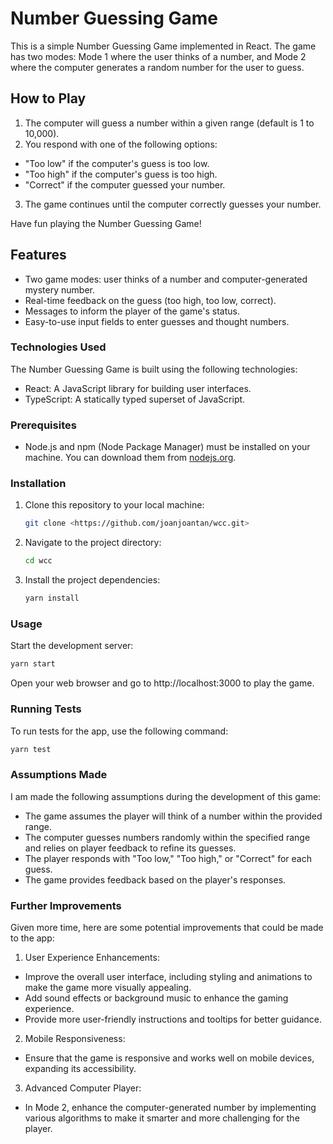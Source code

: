 # Number Guessing Game

This is a simple Number Guessing Game implemented in React. The game has two modes: Mode 1 where the user thinks of a number, and Mode 2 where the computer generates a random number for the user to guess.

## How to Play

1. The computer will guess a number within a given range (default is 1 to 10,000).
2. You respond with one of the following options:

- "Too low" if the computer's guess is too low.
- "Too high" if the computer's guess is too high.
- "Correct" if the computer guessed your number.

3. The game continues until the computer correctly guesses your number.

Have fun playing the Number Guessing Game!

## Features

- Two game modes: user thinks of a number and computer-generated mystery number.
- Real-time feedback on the guess (too high, too low, correct).
- Messages to inform the player of the game's status.
- Easy-to-use input fields to enter guesses and thought numbers.

### Technologies Used

The Number Guessing Game is built using the following technologies:

- React: A JavaScript library for building user interfaces.
- TypeScript: A statically typed superset of JavaScript.

### Prerequisites

- Node.js and npm (Node Package Manager) must be installed on your machine. You can download them from [nodejs.org](https://nodejs.org/).

### Installation

1. Clone this repository to your local machine:

   ```bash
   git clone <https://github.com/joanjoantan/wcc.git>
   ```

2. Navigate to the project directory:

   ```bash
   cd wcc

   ```

3. Install the project dependencies:

   ```bash
   yarn install

   ```

### Usage

Start the development server:

```bash
yarn start
```

Open your web browser and go to http://localhost:3000 to play the game.

### Running Tests

To run tests for the app, use the following command:

```bash
yarn test
```

### Assumptions Made

I am made the following assumptions during the development of this game:

- The game assumes the player will think of a number within the provided range.
- The computer guesses numbers randomly within the specified range and relies on player feedback to refine its guesses.
- The player responds with "Too low," "Too high," or "Correct" for each guess.
- The game provides feedback based on the player's responses.

### Further Improvements

Given more time, here are some potential improvements that could be made to the app:

1. User Experience Enhancements:

- Improve the overall user interface, including styling and animations to make the game more visually appealing.
- Add sound effects or background music to enhance the gaming experience.
- Provide more user-friendly instructions and tooltips for better guidance.

2. Mobile Responsiveness:

- Ensure that the game is responsive and works well on mobile devices, expanding its accessibility.

3. Advanced Computer Player:

- In Mode 2, enhance the computer-generated number by implementing various algorithms to make it smarter and more challenging for the player.
